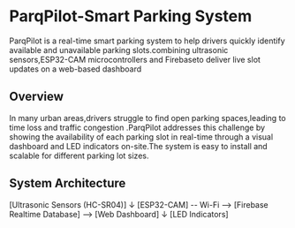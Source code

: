 # ParqPilot-Smart Parking System
ParqPilot is a real-time smart parking system to help drivers quickly identify available and unavailable parking slots.combining ultrasonic sensors,ESP32-CAM microcontrollers  and Firebaseto deliver live slot updates on a web-based dashboard


## Overview
In many urban areas,drivers struggle to find open parking spaces,leading to time loss and traffic congestion .ParqPilot addresses this challenge by showing the availability of each parking slot in real-time through a visual dashboard and LED indicators on-site.The system is easy to install and scalable for different parking lot sizes.

## System Architecture
[Ultrasonic Sensors (HC-SR04)]
↓
[ESP32-CAM] -- Wi-Fi --> [Firebase Realtime Database] --> [Web Dashboard]
↓
[LED Indicators]